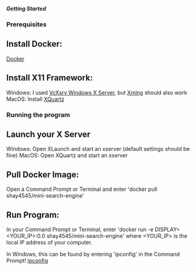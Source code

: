 ##### Getting Started

### **Prerequisites**

## Install Docker:
[Docker](https://www.docker.com/products/docker-desktop)

## Install X11 Framework:
Windows: I used [VcXsrv Windows X Server](https://sourceforge.net/projects/vcxsrv/), but [Xming](https://sourceforge.net/projects/xming/) should also work
MacOS: Install [XQuartz](https://www.xquartz.org/)

### **Running the program**

## Launch your X Server
Windows: Open XLaunch and start an xserver (default settings should be fine)
MacOS: Open XQuartz and start an xserver

## Pull Docker Image:
Open a Command Prompt or Terminal and enter
'docker pull shay4545/mini-search-engine'

## Run Program:
In your Command Prompt or Terminal, enter
'docker run -e DISPLAY=<YOUR_IP>:0.0 shay4545/mini-search-engine'
where <YOUR_IP> is the local IP address of your computer. 

In Windows, this can be found by entering
'ipconfig'
in the Command Prompt!
[ipconfig](https://user-images.githubusercontent.com/71043322/139515114-f02a3718-a06a-405d-816e-9f3f3d7b4c1c.PNG)

